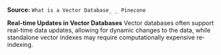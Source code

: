 **Source:** `What is a Vector Database_ _ Pinecone`

**Real-time Updates in Vector Databases**
Vector databases often support real-time data updates, allowing for dynamic changes to the data, while standalone vector indexes may require computationally expensive re-indexing.

